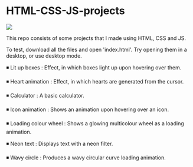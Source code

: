 # HTML-CSS-JS-projects 

![](https://www.kindpng.com/picc/m/452-4529239_html-css-and-javascript-logo-html-css-logo.png)

This repo consists of some projects that I made using HTML, CSS and JS.

To test, download all the files and open 'index.html'.
Try opening them in a desktop, or use desktop mode.

◾ Lit up boxes : Effect, in which boxes light up upon hovering over them.

◾ Heart animation : Effect, in which hearts are generated from the cursor.

◾ Calculator : A basic calculator.

◾ Icon animation : Shows an animation upon hovering over an icon.

◾ Loading colour wheel : Shows a glowing multicolour wheel as a loading animation.

◾ Neon text : Displays text with a neon filter.

◾ Wavy circle : Produces a wavy circular curve loading animation.
